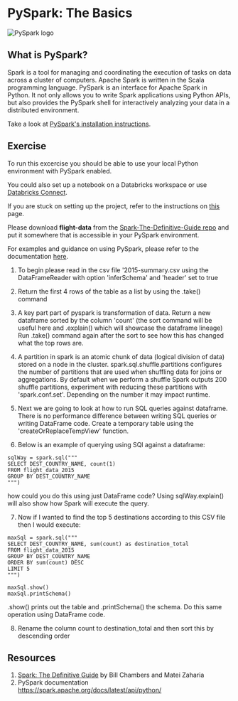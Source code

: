 # PySpark: The Basics

![PySpark logo](https://miro.medium.com/max/800/1*VNdaFCkls0gyJR0ddP1PCQ.png "PySpark logo")

## What is PySpark?

Spark is a tool for managing and coordinating the execution of tasks on data across a cluster of computers. Apache Spark is written in the Scala programming language. PySpark is an interface for Apache Spark in Python. It not only allows you to write Spark applications using Python APIs, but also provides the PySpark shell for interactively analyzing your data in a distributed environment. 

Take a look at [PySpark's installation instructions](https://spark.apache.org/docs/latest/api/python/getting_started/install.html "PySpark's Installation Instructions").

## Exercise
To run this excercise you should be able to use your local Python environment with PySpark enabled.

You could also set up a notebook on a Databricks workspace or use [Databricks Connect](https://docs.databricks.com/dev-tools/databricks-connect.html).

If you are stuck on setting up the project, refer to the instructions on [this](https://github.com/databricks/Spark-The-Definitive-Guide "this") page.

Please download **flight-data** from the [Spark-The-Definitive-Guide repo](https://github.com/databricks/Spark-The-Definitive-Guide/tree/master/data/flight-data) and put it somewhere that is accessible in your PySpark environment.

For examples and guidance on using PySpark, please refer to the documentation [here](https://spark.apache.org/docs/latest/api/python/reference/api/pyspark.sql.SparkSession.html).

1) To begin please read in the csv file '2015-summary.csv using the DataFrameReader with option 'inferSchema' and 'header' set to true

2) Return the first 4 rows of the table as a list by using the .take() command

3) A key part part of pyspark is transformation of data. Return a new dataframe sorted by the column 'count' (the sort command will be useful here and .explain() which will showcase the dataframe lineage) Run .take() command again after the sort to see how this has changed what the top rows are. 

4) A partition in spark is an atomic chunk of data (logical division of data) stored on a node in the cluster. spark.sql.shuffle.partitions configures the number of partitions that are used when shuffling data for joins or aggregations. By default when we perform a shuffle Spark outputs 200 shuffle partitions, experiment with reducing these partitions with 'spark.conf.set'. Depending on the number it may impact runtime. 

5) Next we are going to look at how to run SQL queries against dataframe. There is no performance difference between writing SQL queries or writing DataFrame code. Create a temporary table using the 'createOrReplaceTempView' function.

6) Below is an example of querying using SQl against a dataframe:

```
sqlWay = spark.sql("""
SELECT DEST_COUNTRY_NAME, count(1)
FROM flight_data_2015
GROUP BY DEST_COUNTRY_NAME
""")
```

how could you do this using just DataFrame code? Using sqlWay.explain() will also show how Spark will execute the query. 

7) Now if I wanted to find the top 5 destinations according to this CSV file then I would execute:

```
maxSql = spark.sql("""
SELECT DEST_COUNTRY_NAME, sum(count) as destination_total
FROM flight_data_2015
GROUP BY DEST_COUNTRY_NAME
ORDER BY sum(count) DESC
LIMIT 5
""")

maxSql.show()
maxSql.printSchema()
```

.show() prints out the table and .printSchema() the schema. Do this same operation using DataFrame code. 

8) Rename the column count to destination_total and then sort this by descending order

## Resources

1. [Spark: The Definitive Guide](https://www.oreilly.com/library/view/spark-the-definitive/9781491912201/ "Spark: The Definitive Guide") by Bill Chambers and Matei Zaharia
2. PySpark documentation https://spark.apache.org/docs/latest/api/python/
